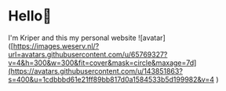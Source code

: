 # Hello👋
I'm Kriper and this my personal website
![avatar]([https://images.weserv.nl/?url=avatars.githubusercontent.com/u/65769327?v=4&h=300&w=300&fit=cover&mask=circle&maxage=7d](https://avatars.githubusercontent.com/u/143851863?s=400&u=1cdbbbd61e21ff89bb817d0a1584533b5d199982&v=4 )
